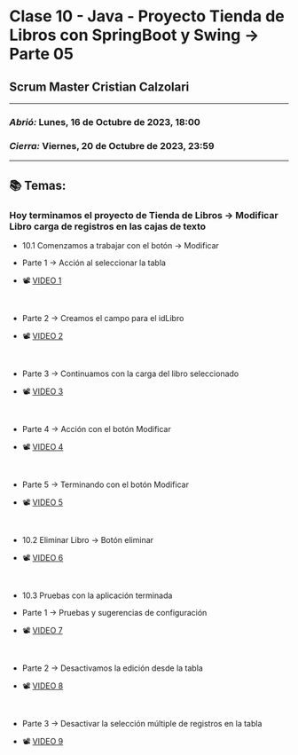 # Clase 10 - Java - Proyecto Tienda de Libros con SpringBoot y Swing -> Parte 05
## Scrum Master Cristian Calzolari

---

### *Abrió:* Lunes, 16 de Octubre de 2023, 18:00
### *Cierra:* Viernes, 20 de Octubre de 2023, 23:59

---

## 📚 Temas:
### Hoy terminamos el proyecto de Tienda de Libros -> Modificar Libro carga de registros en las cajas de texto

- 10.1 Comenzamos a trabajar con el botón -> Modificar

- Parte 1 -> Acción al seleccionar la tabla

- 📽 [VIDEO 1](https://drive.google.com/file/d/1gw4YxqANkx3dlihJP0MeYSw7J1HjMcIV/view)

<br>

- Parte 2 -> Creamos el campo para el idLibro

- 📽 [VIDEO 2](https://drive.google.com/file/d/1MsURGncMxAZQryGBGy1yN9A8paPIlUx0/view)

<br>

- Parte 3 -> Continuamos con la carga del libro seleccionado

- 📽 [VIDEO 3](https://drive.google.com/file/d/1Yq041-cQ2ODZkQ84OGmR_Tnx2dDdKq8l/view)

<br>

- Parte 4 -> Acción con el botón Modificar

- 📽 [VIDEO 4](https://drive.google.com/file/d/1x4WtUE9rLGysURFx17xIJ_FTypc2HF8M/view)
  
<br>

- Parte 5 -> Terminando con el botón Modificar
  
- 📽 [VIDEO 5](https://drive.google.com/file/d/1pHU6SHUS9eaKvaR-FpGFjAcGkHC5Kqjl/view)

<br>

- 10.2 Eliminar Libro -> Botón eliminar

- 📽 [VIDEO 6](https://drive.google.com/file/d/1LbGocgSla1-oHvaokjUDwSz3eGpnw7Pw/view)

<br>

- 10.3 Pruebas con la aplicación terminada

- Parte 1 -> Pruebas y sugerencias de configuración

- 📽 [VIDEO 7](https://drive.google.com/file/d/1VRw7hthVwNRfb3jfy9MvNUfjVbsg3IOb/view)

<br>

- Parte 2 -> Desactivamos la edición desde la tabla

- 📽 [VIDEO 8](https://drive.google.com/file/d/1iSINYkgR3C8_U6Lgo1_85xjAYLEW99hC/view)

<br>

- Parte 3 -> Desactivar la selección múltiple de registros en la tabla

- 📽 [VIDEO 9](https://drive.google.com/file/d/1Wt7_WDhU6BRymavRENcLqo-2EIAhoRCe/view)

<br>
